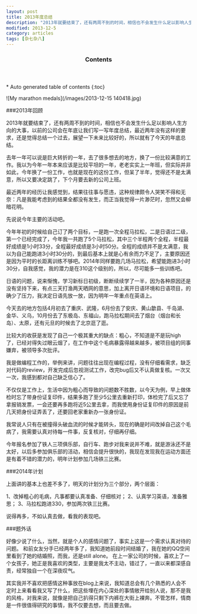 ```yaml
---
layout: post
title: 2013年度总结
description: "2013年就要结束了，还有两周不到的时间，相信也不会发生什么足以影响人生方向的大事，以前的公司会在年底让我们写一写年度总结，最近两年没有这样的要求，还是觉得总结一个过去，展望一下未来比较好的，所以就有了今天的年底总结。"
modified: 2013-12-5
category: articles
tags: [杂七杂八]
---
```


<section id="table-of-contents" class="toc">
  <header>
    <h3>Contents</h3>
  </header>
<div id="drawer" markdown="1">
*  Auto generated table of contents
{:toc}
</div>
</section><!-- /#table-of-contents -->

![My marathon medals](/images/2013-12-15 140418.jpg)

###2013年回顾

2013年就要结束了，还有两周不到的时间，相信也不会发生什么足以影响人生方向的大事，以前的公司会在年底让我们写一写年度总结，最近两年没有这样的要求，还是觉得总结一个过去，展望一下未来比较好的，所以就有了今天的年底总结。

去年一年可以说是巨大转折的一年，去了很多想去的地方，换了一份比较满意的工作。我以为今年一年本来应该是比较平坦的一年，老老实实上一年班，但实际并非如此，今年换了一份工作，也就是现在的这份工作，但呆了半年，觉得还不是太满意，所以又要决定跳了，下个月要去新的公司上班。

最近两年的经历让我感觉到，结果往往事与愿违，这种规律颇令人哭笑不得和无奈：凡是我能考虑到的结果全都没有发生，而正当我觉得一片渺茫时，忽然又会柳暗花明。

先说说今年主要的活动吧。

今年年初的时候给自己订了两个目标，一是跑一次全程马拉松，二是日语过二级，第一个已经完成了，今年我一共跑了5个马拉松，其中三个半程两个全程，半程最好成绩是1小时33分，全程最好成绩是3小时50分。全程的成绩并不是太满意，我以为自己能跑进3小时30分的，到最后基本上就是心有余而力不足了，主要原因还是因为平时的长距离训练不够吧。2014年同样要跑几场马拉松，希望能跑进3小时30分，自我感觉，我的潜力是在310这个级别的，所以，尽可能多一些训练吧。

日语的问题，说来惭愧，学习新标日初级，断断续续学了一半，因为各种原因还是没有坚持下来，有点三天打渔两天晒网的意思，加上离开日语环境和日语项目，的确少了压力，我决定日语先放一放，因为明年一年重点在英语上。

今天去的地方包括4月初去了重庆、武隆，6月份去了安庆、黄山歙县、千岛湖、金华、义乌，10月份去了东极岛、东福山，跑马拉松期间去了烟台（烟台和长岛）、太原，还有元旦的时候去了北京逛了逛。

比较大的收获是发现了自己一个极其重大的缺点：粗心，不知道是不是玩high了，已经对得失过眼云烟了，在工作中这个毛病暴露得越来越多，被项目组的同事嫌弃，被领导多次批评。

我是做编程工作的，举例来讲，问题往往出现在编程过程，没有仔细看需求，缺乏对代码的review，开发完成后忽视测试工作，改完bug后又不认真做复核。一次又一次，我感到都对自己缺乏信心了。

不仅仅是工作上，生活中因为粗心而导致的问题数不胜数，以今天为例，早上做体检时忘了带身份证复印件，结果多跑了至少5公里去重新打印，体检完了后又忘了拿报销发票，一会还要再多跑将近5公里去拿，而我使用身份证复印件的原因是前几天把身份证弄丢了，还要回老家重新办一张身份证。

我常说人只有在被撞得头破血流的时候才能转头，现在的确是时间改掉自己这个毛病了，我需要认真对待每一件事，反复核对，仔细再仔细。

今年报名参加了铁人三项俱乐部，自行车、跑步对我来说并不难，就是游泳还不是太好，以后多参加俱乐部的活动，相信会提升很快的，我现在发现我在运动方面还是有着不错的潜力的，明年计划参加几场铁三比赛。

###2014年计划

上面讲的基本上也差不多了，明天的计划分为三个部分，两个层面：

1、改掉粗心的毛病，凡事都要认真准备、仔细核对；
2、认真学习英语，准备雅思；
3、马拉松跑进330，参加两次铁三比赛。

说得再多，不如认真去做，看我的表现吧。

###题外话

好像少说了什么，当然，就是个人的感情问题了，事实上这是一个需求认真对待的问题。
和前女友分手已经两年多了，我知道她前段时间结婚了，我在她的QQ空间里看到了她的结婚照，而我，还是still alone。
在上一家公司的时候，喜欢上了一个女孩子，她正是我喜欢的类型，主要是我太不主动，错过了，一直以来都深感自责，经常独自一个在深夜叹气。

其实我并不喜欢把感情这种事放在blog上来说，我知道总会有几个熟悉的人会不定时上来看看我又写了什么，把这些埋在内心深处的事情敞开给别人说，那不是我的风格，对我来说，就像是把自己扒得只剩下内裤在大街上裸奔。不管怎样，情商是一件很值得研究的事情，我不仅要去想，而且要去做。



